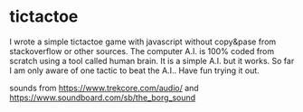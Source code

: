 # tictactoe
I wrote a simple tictactoe game with javascript without copy&pase from stackoverflow or other sources.
The computer A.I. is 100% coded from scratch using a tool called human brain. It is a simple A.I. but it works. So far I am only aware of one tactic to beat the A.I.. Have fun trying it out.

sounds from https://www.trekcore.com/audio/
and https://www.soundboard.com/sb/the_borg_sound
